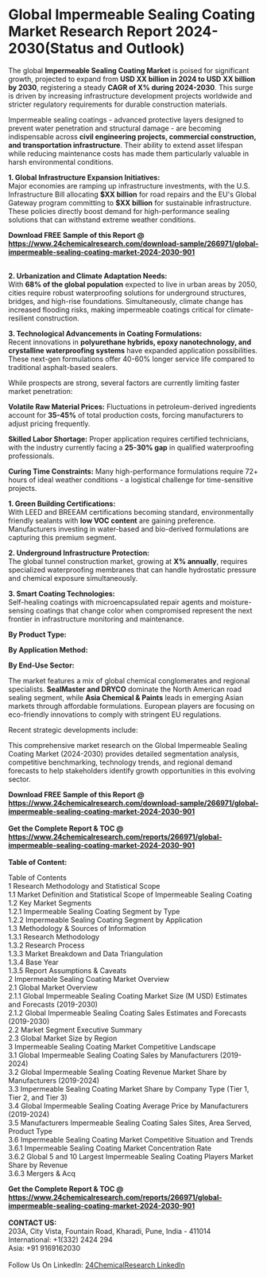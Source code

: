 <h1>Global Impermeable Sealing Coating Market Research Report 2024-2030(Status and Outlook)</h1><p>The global <strong>Impermeable Sealing Coating Market</strong> is poised for significant growth, projected to expand from <strong>USD XX billion in 2024 to USD XX billion by 2030</strong>, registering a steady <strong>CAGR of X% during 2024-2030</strong>. This surge is driven by increasing infrastructure development projects worldwide and stricter regulatory requirements for durable construction materials.</p><p>Impermeable sealing coatings - advanced protective layers designed to prevent water penetration and structural damage - are becoming indispensable across <strong>civil engineering projects, commercial construction, and transportation infrastructure</strong>. Their ability to extend asset lifespan while reducing maintenance costs has made them particularly valuable in harsh environmental conditions.</p><p><strong>1. Global Infrastructure Expansion Initiatives:</strong><br>
Major economies are ramping up infrastructure investments, with the U.S. Infrastructure Bill allocating <strong>$XX billion</strong> for road repairs and the EU's Global Gateway program committing to <strong>$XX billion</strong> for sustainable infrastructure. These policies directly boost demand for high-performance sealing solutions that can withstand extreme weather conditions.</p><div><b>Download FREE Sample of this Report @ 
            <a href="https://www.24chemicalresearch.com/download-sample/266971/global-impermeable-sealing-coating-market-2024-2030-901">
            https://www.24chemicalresearch.com/download-sample/266971/global-impermeable-sealing-coating-market-2024-2030-901</a></b></div><br><p><strong>2. Urbanization and Climate Adaptation Needs:</strong><br>
With <strong>68% of the global population</strong> expected to live in urban areas by 2050, cities require robust waterproofing solutions for underground structures, bridges, and high-rise foundations. Simultaneously, climate change has increased flooding risks, making impermeable coatings critical for climate-resilient construction.</p><p><strong>3. Technological Advancements in Coating Formulations:</strong><br>
Recent innovations in <strong>polyurethane hybrids, epoxy nanotechnology, and crystalline waterproofing systems</strong> have expanded application possibilities. These next-gen formulations offer 40-60% longer service life compared to traditional asphalt-based sealers.</p><p>While prospects are strong, several factors are currently limiting faster market penetration:</p><p><strong>Volatile Raw Material Prices:</strong> Fluctuations in petroleum-derived ingredients account for <strong>35-45%</strong> of total production costs, forcing manufacturers to adjust pricing frequently.</p><p><strong>Skilled Labor Shortage:</strong> Proper application requires certified technicians, with the industry currently facing a <strong>25-30% gap</strong> in qualified waterproofing professionals.</p><p><strong>Curing Time Constraints:</strong> Many high-performance formulations require 72+ hours of ideal weather conditions - a logistical challenge for time-sensitive projects.</p><p><strong>1. Green Building Certifications:</strong><br>
With LEED and BREEAM certifications becoming standard, environmentally friendly sealants with <strong>low VOC content</strong> are gaining preference. Manufacturers investing in water-based and bio-derived formulations are capturing this premium segment.</p><p><strong>2. Underground Infrastructure Protection:</strong><br>
The global tunnel construction market, growing at <strong>X% annually</strong>, requires specialized waterproofing membranes that can handle hydrostatic pressure and chemical exposure simultaneously.</p><p><strong>3. Smart Coating Technologies:</strong><br>
Self-healing coatings with microencapsulated repair agents and moisture-sensing coatings that change color when compromised represent the next frontier in infrastructure monitoring and maintenance.</p><p><strong>By Product Type:</strong></p><p><strong>By Application Method:</strong></p><p><strong>By End-Use Sector:</strong></p><p>The market features a mix of global chemical conglomerates and regional specialists. <strong>SealMaster and DRYCO</strong> dominate the North American road sealing segment, while <strong>Asia Chemical &amp; Paints</strong> leads in emerging Asian markets through affordable formulations. European players are focusing on eco-friendly innovations to comply with stringent EU regulations.</p><p>Recent strategic developments include:</p><p>This comprehensive market research on the Global Impermeable Sealing Coating Market (2024-2030) provides detailed segmentation analysis, competitive benchmarking, technology trends, and regional demand forecasts to help stakeholders identify growth opportunities in this evolving sector.</p><div><b>Download FREE Sample of this Report @ 
            <a href="https://www.24chemicalresearch.com/download-sample/266971/global-impermeable-sealing-coating-market-2024-2030-901">
            https://www.24chemicalresearch.com/download-sample/266971/global-impermeable-sealing-coating-market-2024-2030-901</a></b></div><br><div><b>Get the Complete Report & TOC @ 
            <a href="https://www.24chemicalresearch.com/reports/266971/global-impermeable-sealing-coating-market-2024-2030-901">
            https://www.24chemicalresearch.com/reports/266971/global-impermeable-sealing-coating-market-2024-2030-901</a></b></div><br>
            <b>Table of Content:</b><p>Table of Contents<br />
1 Research Methodology and Statistical Scope<br />
1.1 Market Definition and Statistical Scope of Impermeable Sealing Coating<br />
1.2 Key Market Segments<br />
1.2.1 Impermeable Sealing Coating Segment by Type<br />
1.2.2 Impermeable Sealing Coating Segment by Application<br />
1.3 Methodology & Sources of Information<br />
1.3.1 Research Methodology<br />
1.3.2 Research Process<br />
1.3.3 Market Breakdown and Data Triangulation<br />
1.3.4 Base Year<br />
1.3.5 Report Assumptions & Caveats<br />
2 Impermeable Sealing Coating Market Overview<br />
2.1 Global Market Overview<br />
2.1.1 Global Impermeable Sealing Coating Market Size (M USD) Estimates and Forecasts (2019-2030)<br />
2.1.2 Global Impermeable Sealing Coating Sales Estimates and Forecasts (2019-2030)<br />
2.2 Market Segment Executive Summary<br />
2.3 Global Market Size by Region<br />
3 Impermeable Sealing Coating Market Competitive Landscape<br />
3.1 Global Impermeable Sealing Coating Sales by Manufacturers (2019-2024)<br />
3.2 Global Impermeable Sealing Coating Revenue Market Share by Manufacturers (2019-2024)<br />
3.3 Impermeable Sealing Coating Market Share by Company Type (Tier 1, Tier 2, and Tier 3)<br />
3.4 Global Impermeable Sealing Coating Average Price by Manufacturers (2019-2024)<br />
3.5 Manufacturers Impermeable Sealing Coating Sales Sites, Area Served, Product Type<br />
3.6 Impermeable Sealing Coating Market Competitive Situation and Trends<br />
3.6.1 Impermeable Sealing Coating Market Concentration Rate<br />
3.6.2 Global 5 and 10 Largest Impermeable Sealing Coating Players Market Share by Revenue<br />
3.6.3 Mergers & Acq</p><div><b>Get the Complete Report & TOC @ 
            <a href="https://www.24chemicalresearch.com/reports/266971/global-impermeable-sealing-coating-market-2024-2030-901">
            https://www.24chemicalresearch.com/reports/266971/global-impermeable-sealing-coating-market-2024-2030-901</a></b></div><br><b>CONTACT US:</b><br>
            203A, City Vista, Fountain Road, Kharadi, Pune, India - 411014<br>
            International: +1(332) 2424 294<br>
            Asia: +91 9169162030 <br><br>
            Follow Us On LinkedIn: <a href="https://www.linkedin.com/company/24chemicalresearch/">24ChemicalResearch LinkedIn</a>